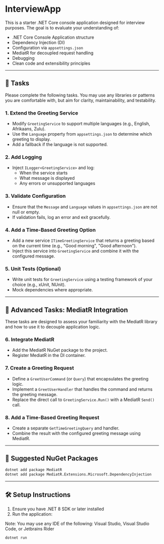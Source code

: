 # InterviewApp

This is a starter .NET Core console application designed for interview purposes. The goal is to evaluate your understanding of:

- .NET Core Console Application structure
- Dependency Injection (DI)
- Configuration via `appsettings.json`
- MediatR for decoupled request handling
- Debugging
- Clean code and extensibility principles

---

## 🧠 Tasks

Please complete the following tasks. You may use any libraries or patterns you are comfortable with, but aim for clarity, maintainability, and testability.

### 1. Extend the Greeting Service

- Modify `GreetingService` to support multiple languages (e.g., English, Afrikaans, Zulu).
- Use the `Language` property from `appsettings.json` to determine which greeting to display.
- Add a fallback if the language is not supported.

### 2. Add Logging

- Inject `ILogger<GreetingService>` and log:
    - When the service starts
    - What message is displayed
    - Any errors or unsupported languages
  
### 3. Validate Configuration

- Ensure that the `Message` and `Language` values in `appsettings.json` are not null or empty.
- If validation fails, log an error and exit gracefully.

### 4. Add a Time-Based Greeting Option

- Add a new service `ITimeGreetingService` that returns a greeting based on the current time (e.g., "Good morning", "Good afternoon").
- Inject this service into `GreetingService` and combine it with the configured message.

### 5. Unit Tests (Optional)

- Write unit tests for `GreetingService` using a testing framework of your choice (e.g., xUnit, NUnit).
- Mock dependencies where appropriate.

---

## 🧭 Advanced Tasks: MediatR Integration

These tasks are designed to assess your familiarity with the MediatR library and how to use it to decouple application logic.

### 6. Integrate MediatR

- Add the MediatR NuGet package to the project.
- Register MediatR in the DI container.

### 7. Create a Greeting Request

- Define a `GreetUserCommand` (or `Query`) that encapsulates the greeting logic.
- Implement a `GreetUserHandler` that handles the command and returns the greeting message.
- Replace the direct call to `GreetingService.Run()` with a MediatR `Send()` call.

### 8. Add a Time-Based Greeting Request
- Create a separate `GetTimeGreetingQuery` and handler.
- Combine the result with the configured greeting message using MediatR.

---

## 🧰 Suggested NuGet Packages

```bash
dotnet add package MediatR
dotnet add package MediatR.Extensions.Microsoft.DependencyInjection
```

---

## 🛠️ Setup Instructions

1. Ensure you have .NET 8 SDK or later installed
2. Run the application:

Note: You may use any IDE of the following: Visual Studio, Visual Studio Code, or Jetbrains Rider

```bash
dotnet run
```
